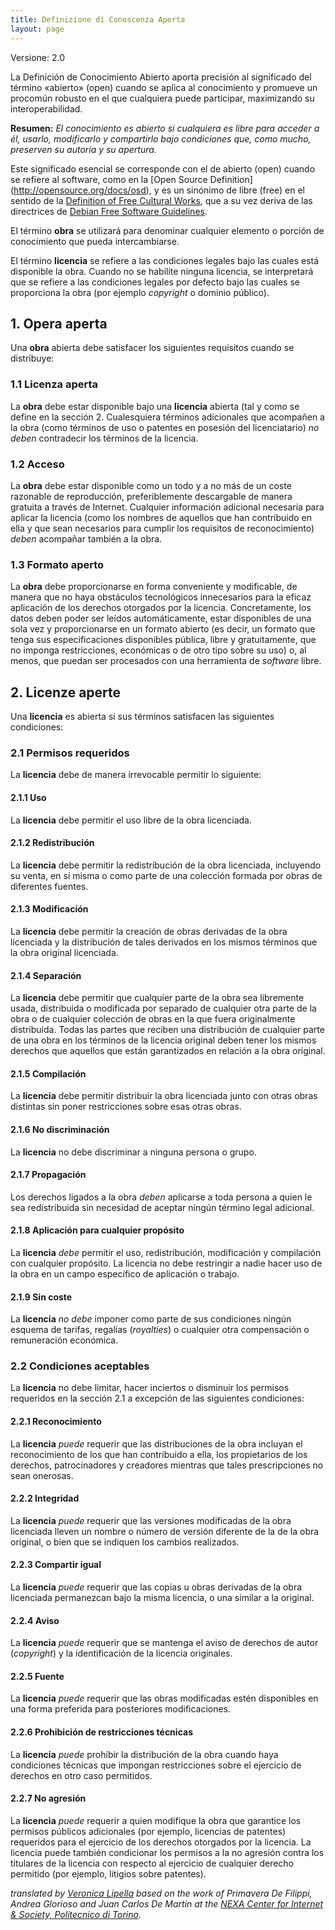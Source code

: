 ```yaml
---
title: Definizione di Conoscenza Aperta
layout: page
---
```


Versione: 2.0

La Definición de Conocimiento Abierto aporta precisión al significado del término «abierto» (open) cuando se aplica al conocimiento y promueve un procomún robusto en el que cualquiera puede participar, maximizando su interoperabilidad.

**Resumen:** *El conocimiento es abierto si cualquiera es libre para acceder a él, usarlo, modificarlo y compartirlo bajo condiciones que, como mucho, preserven su autoría y su apertura.*

Este significado esencial se corresponde con el de abierto (open) cuando se refiere al software, como en la [Open Source Definition] (http://opensource.org/docs/osd), y es un sinónimo de libre (free) en el sentido de la [Definition of Free Cultural Works](http://freedomdefined.org/Definition/Es), que a su vez deriva de las directrices de [Debian Free Software Guidelines](http://www.debian.org/social_contract).


El término **obra** se utilizará para denominar cualquier elemento o porción de conocimiento que pueda intercambiarse.

El término **licencia** se refiere a las condiciones legales bajo las cuales está disponible la obra. Cuando no se habilite ninguna licencia, se interpretará que se refiere a las condiciones legales por defecto bajo las cuales se proporciona la obra (por ejemplo *copyright* o dominio público).

## 1. Opera aperta
Una **obra** abierta debe satisfacer los siguientes requisitos cuando se distribuye:

### 1.1 Licenza aperta

La **obra** debe estar disponible bajo una **licencia** abierta (tal y como se define en la sección 2. Cualesquiera términos adicionales que acompañen a la obra (como términos de uso o patentes en posesión del licenciatario) *no deben* contradecir los términos de la licencia.


### 1.2 Acceso

La **obra** debe estar disponible como un todo y a no más de un coste razonable de reproducción, preferiblemente descargable de manera gratuita a través de Internet. Cualquier información adicional necesaria para aplicar la licencia (como los nombres de aquellos que han contribuido en ella y que sean necesarios para cumplir los requisitos de reconocimiento) *deben* acompañar también a la obra.

### 1.3 Formato aperto

La **obra** debe proporcionarse en forma conveniente y modificable, de manera que no haya obstáculos tecnológicos innecesarios para la eficaz aplicación de los derechos otorgados por la licencia. Concretamente, los datos deben poder ser leídos automáticamente, estar disponibles de una sola vez y proporcionarse en un formato abierto (es decir, un formato que tenga sus especificaciones disponibles pública, libre y gratuitamente, que no imponga restricciones, económicas o de otro tipo sobre su uso) o, al menos, que puedan ser procesados con una herramienta de *software* libre.


## 2. Licenze aperte

Una **licencia** es abierta si sus términos satisfacen las siguientes condiciones:

### 2.1 Permisos requeridos

La **licencia** debe de manera irrevocable permitir lo siguiente:

#### 2.1.1 Uso

La **licencia** debe permitir el uso libre de la obra licenciada.

#### 2.1.2 Redistribución

La **licencia** debe permitir la redistribución de la obra licenciada, incluyendo su venta, en sí misma o como parte de una colección formada por obras de diferentes fuentes.

#### 2.1.3 Modificación

La **licencia** debe permitir la creación de obras derivadas de la obra licenciada y la distribución de tales derivados en los mismos términos que la obra original licenciada.

#### 2.1.4 Separación

La **licencia** debe permitir que cualquier parte de la obra sea libremente usada, distribuida o modificada por separado de cualquier otra parte de la obra o de cualquier colección de obras en la que fuera originalmente distribuida. Todas las partes que reciben una distribución de cualquier parte de una obra en los términos de la licencia original deben tener los mismos derechos que aquellos que están garantizados en relación a la obra original.

#### 2.1.5 Compilación

La **licencia** debe permitir distribuir la obra licenciada junto con otras obras distintas sin poner restricciones sobre esas otras obras.

#### 2.1.6 No discriminación

La **licencia** no debe discriminar a ninguna persona o grupo.

#### 2.1.7 Propagación

Los derechos ligados a la obra *deben* aplicarse a toda persona a quien le sea redistribuida sin necesidad de aceptar ningún término legal adicional.

#### 2.1.8 Aplicación para cualquier propósito

La **licencia** *debe* permitir el uso, redistribución, modificación y compilación con cualquier propósito. La licencia no debe restringir a nadie hacer uso de la obra en un campo específico de aplicación o trabajo.

#### 2.1.9 Sin coste

La **licencia** *no debe* imponer como parte de sus condiciones ningún esquema de tarifas, regalías (*royalties*) o cualquier otra compensación o remuneración económica.

### 2.2 Condiciones aceptables

La **licencia** no debe limitar, hacer inciertos o disminuir los permisos requeridos en la sección 2.1 a excepción de las siguientes condiciones:

#### 2.2.1 Reconocimiento

La **licencia** *puede* requerir que las distribuciones de la obra incluyan el reconocimiento de los que han contribuido a ella, los propietarios de los derechos, patrocinadores y creadores mientras que tales prescripciones no sean onerosas.

#### 2.2.2 Integridad

La **licencia** *puede* requerir que las versiones modificadas de la obra licenciada lleven un nombre o número de versión diferente de la de la obra original, o bien que se indiquen los cambios realizados.

#### 2.2.3 Compartir igual

La **licencia** *puede* requerir que las copias u obras derivadas de la obra licenciada permanezcan bajo la misma licencia, o una similar a la original.

#### 2.2.4 Aviso

La **licencia** *puede* requerir que se mantenga el aviso de derechos de autor (*copyright*) y la identificación de la licencia originales.

#### 2.2.5 Fuente

La **licencia** *puede* requerir que las obras modificadas estén disponibles en una forma preferida para posteriores modificaciones.

#### 2.2.6 Prohibición de restricciones técnicas

La **licencia** *puede* prohibir la distribución de la obra cuando haya condiciones técnicas que impongan restricciones sobre el ejercicio de derechos en otro caso permitidos.

#### 2.2.7 No agresión

La **licencia** *puede* requerir a quien modifique la obra que garantice los permisos públicos adicionales (por ejemplo, licencias de patentes) requeridos para el ejercicio de los derechos otorgados por la licencia. La licencia puede también condicionar los permisos a la no agresión contra los titulares de la licencia con respecto al ejercicio de cualquier derecho permitido (por ejemplo, litigios sobre patentes).

*translated by [Veronica Lipella](mailto:veronica.lipella@gmail.com) based on the work of  Primavera De Filippi, Andrea Glorioso and Juan Carlos De Martin at the [NEXA Center for Internet & Society, Politecnico di Torino](http://nexa.polito.it/).*
